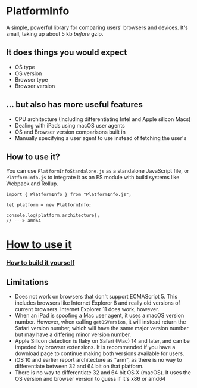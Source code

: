 # PlatformInfo
A simple, powerful library for comparing users' browsers and devices. It's small, taking up about 5 kb *before* gzip.

## It does things you would expect 
* OS type
* OS version
* Browser type
* Browser version

## ... but also has more useful features
* CPU architecture (Including differentiating Intel and Apple silicon Macs)
* Dealing with iPads using macOS user agents
* OS and Browser version comparisons built in
* Manually specifying a user agent to use instead of fetching the user's

## How to use it?
You can use `PlatformInfoStandalone.js` as a standalone JavaScript file, or `PlatformInfo.js` to integrate it as an ES module with build systems like Webpack and Rollup.

```
import { PlatformInfo } from "PlatformInfo.js";

let platform = new PlatformInfo;

console.log(platform.architecture);
// ---> amd64
```

# [How to use it](https://github.com/dangeredwolf/PlatformInfo/blob/master/docs/api.md)
### [How to build it yourself](https://github.com/dangeredwolf/PlatformInfo/blob/master/docs/build.md)

## Limitations
* Does not work on browsers that don't support ECMAScript 5. This includes browsers like Internet Explorer 8 and really old versions of current browsers. Internet Explorer 11 does work, however. 
* When an iPad is spoofing a Mac user agent, it uses a macOS version number. However, when calling `getOSVersion`, it will instead return the Safari version number, which will have the same major version number but may have a differing minor version number.
* Apple Silicon detection is flaky on Safari (Mac) 14 and later, and can be impeded by browser extensions. It is recommended if you have a download page to continue making both versions available for users.
* iOS 10 and earlier report architecture as "arm", as there is no way to differentiate between 32 and 64 bit on that platform.
* There is no way to differentiate 32 and 64 bit OS X (macOS). It uses the OS version and browser version to guess if it's x86 or amd64

